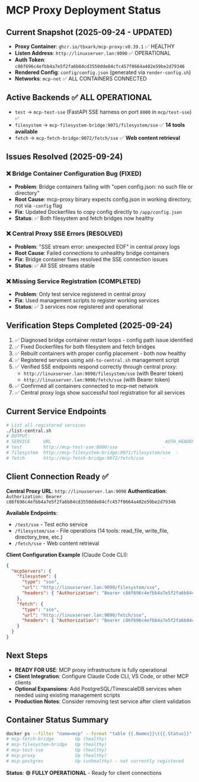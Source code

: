 # MCP Proxy Deployment Status

## Current Snapshot (2025-09-24 - UPDATED)
- **Proxy Container**: `ghcr.io/tbxark/mcp-proxy:v0.39.1` ✅ HEALTHY
- **Listen Address**: `http://linuxserver.lan:9090` ✅ OPERATIONAL
- **Auth Token**: `c86f696c4efbb4a7e5f2fa6b84cd3550dde84cfc457f0664a402e59be2d79346`
- **Rendered Config**: `config/config.json` (generated via `render-config.sh`)
- **Networks**: `mcp-net` ✅ ALL CONTAINERS CONNECTED

## Active Backends ✅ ALL OPERATIONAL
- `test` → `mcp-test-sse` (FastAPI SSE harness on port `8000` in `mcp/test-sse`) ✅
- `filesystem` → `mcp-filesystem-bridge:9071/filesystem/sse` ✅ **14 tools available**
- `fetch` → `mcp-fetch-bridge:9072/fetch/sse` ✅ **Web content retrieval**

## Issues Resolved (2025-09-24)
### ❌ Bridge Container Configuration Bug (FIXED)
- **Problem**: Bridge containers failing with "open config.json: no such file or directory"
- **Root Cause**: mcp-proxy binary expects config.json in working directory, not via `-config` flag
- **Fix**: Updated Dockerfiles to copy config directly to `/app/config.json`
- **Status**: ✅ Both filesystem and fetch bridges now healthy

### ❌ Central Proxy SSE Errors (RESOLVED)
- **Problem**: "SSE stream error: unexpected EOF" in central proxy logs
- **Root Cause**: Failed connections to unhealthy bridge containers
- **Fix**: Bridge container fixes resolved the SSE connection issues
- **Status**: ✅ All SSE streams stable

### ❌ Missing Service Registration (COMPLETED)
- **Problem**: Only test service registered in central proxy
- **Fix**: Used management scripts to register working services
- **Status**: ✅ 3 services now registered and operational

## Verification Steps Completed (2025-09-24)
1. ✅ Diagnosed bridge container restart loops - config path issue identified
2. ✅ Fixed Dockerfiles for both filesystem and fetch bridges
3. ✅ Rebuilt containers with proper config placement - both now healthy
4. ✅ Registered services using `add-to-central.sh` management script
5. ✅ Verified SSE endpoints respond correctly through central proxy:
   - `http://linuxserver.lan:9090/filesystem/sse` (with Bearer token)
   - `http://linuxserver.lan:9090/fetch/sse` (with Bearer token)
6. ✅ Confirmed all containers connected to mcp-net network
7. ✅ Central proxy logs show successful tool registration for all services

## Current Service Endpoints
```bash
# List all registered services
./list-central.sh
# OUTPUT:
# SERVICE     URL                                           AUTH_HEADER
# test        http://mcp-test-sse:8000/sse                 -
# filesystem  http://mcp-filesystem-bridge:9071/filesystem/sse  -
# fetch       http://mcp-fetch-bridge:9072/fetch/sse       -
```

## Client Connection Ready ✅
**Central Proxy URL**: `http://linuxserver.lan:9090`
**Authentication**: `Authorization: Bearer c86f696c4efbb4a7e5f2fa6b84cd3550dde84cfc457f0664a402e59be2d79346`

**Available Endpoints**:
- `/test/sse` - Test echo service
- `/filesystem/sse` - File operations (14 tools: read_file, write_file, directory_tree, etc.)
- `/fetch/sse` - Web content retrieval

**Client Configuration Example** (Claude Code CLI):
```json
{
  "mcpServers": {
    "filesystem": {
      "type": "sse",
      "url": "http://linuxserver.lan:9090/filesystem/sse",
      "headers": { "Authorization": "Bearer c86f696c4efbb4a7e5f2fa6b84cd3550dde84cfc457f0664a402e59be2d79346" }
    },
    "fetch": {
      "type": "sse",
      "url": "http://linuxserver.lan:9090/fetch/sse",
      "headers": { "Authorization": "Bearer c86f696c4efbb4a7e5f2fa6b84cd3550dde84cfc457f0664a402e59be2d79346" }
    }
  }
}
```

## Next Steps
- **READY FOR USE**: MCP proxy infrastructure is fully operational
- **Client Integration**: Configure Claude Code CLI, VS Code, or other MCP clients
- **Optional Expansions**: Add PostgreSQL/TimescaleDB services when needed using existing management scripts
- **Production Notes**: Consider removing test service after client validation

## Container Status Summary
```bash
docker ps --filter "name=mcp" --format "table {{.Names}}\t{{.Status}}"
# mcp-fetch-bridge        Up (healthy)
# mcp-filesystem-bridge   Up (healthy)
# mcp-test-sse            Up (healthy)
# mcp-proxy               Up (healthy)
# mcp-postgres            Up (unhealthy) - not currently registered
```

**Status**: 🟢 **FULLY OPERATIONAL** - Ready for client connections